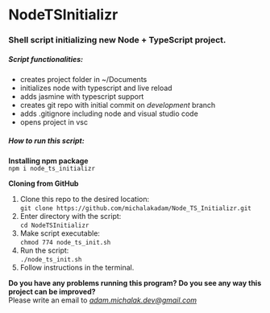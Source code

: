 # NodeTSInitializr

### Shell script initializing new Node + TypeScript project.

##### Script functionalities:
* creates project folder in ~/Documents
* initializes node with typescript and live reload
* adds jasmine with typescript support
* creates git repo with initial commit on *development* branch
* adds .gitignore including node and visual studio code
* opens project in vsc

##### How to run this script: 

**Installing npm package**
<br/>
```npm i node_ts_initializr```

**Cloning from GitHub**

1. Clone this repo to the desired location: <br/> ```git clone https://github.com/michalakadam/Node_TS_Initializr.git```
2. Enter directory with the script: <br/> ```cd NodeTSInitializr```
4. Make script executable: <br/> ```chmod 774 node_ts_init.sh``` 
3. Run the script: <br/> ```./node_ts_init.sh```
4. Follow instructions in the terminal.

**Do you have any problems running this program? Do you see any way this project can be improved?<br/>**
 Please write an email to *adam.michalak.dev@gmail.com*



